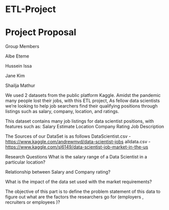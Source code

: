 # ETL-Project

# Project Proposal

Group Members

Albe Eteme

Hussein Issa

Jane Kim

Shailja Mathur


We used 2 datasets from the public platform Kaggle. Amidst the pandemic many people lost their jobs, with this ETL project, As fellow data scientists we’re looking to help job searchers find their qualifying positions through listings such as salary, company, location, and ratings.

This dataset contains many job listings for data scientist positions, with features such as: 
Salary Estimate
Location
Company Rating
Job Description

The Sources of our DataSet is as follows 
DataScientist.csv  - https://www.kaggle.com/andrewmvd/data-scientist-jobs
alldata.csv - https://www.kaggle.com/sl6149/data-scientist-job-market-in-the-us

Research Questions 
What is the salary range of a Data Scientist in a particular location?

Relationship between Salary and Company rating?

What is the impact of the data set used with the market requirements?

The objective of this part is to define the problem statement of this data to figure out what are the factors the researchers go for (employers , recruiters or employees )?

